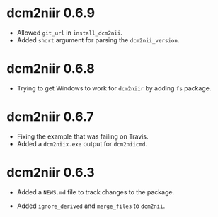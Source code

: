 # dcm2niir 0.6.9

* Allowed `git_url` in `install_dcm2nii`.
* Added `short` argument for parsing the `dcm2nii_version`.

# dcm2niir 0.6.8

* Trying to get Windows to work for `dcm2niir` by adding `fs` package.

# dcm2niir 0.6.7

* Fixing the example that was failing on Travis.
* Added a `dcm2niix.exe` output for `dcm2niicmd`.


# dcm2niir 0.6.3

* Added a `NEWS.md` file to track changes to the package.

- Added `ignore_derived` and `merge_files` to `dcm2nii`.